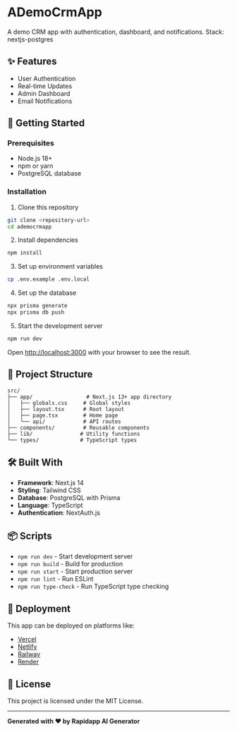 # ADemoCrmApp

A demo CRM app with authentication, dashboard, and notifications. Stack: nextjs-postgres

## ✨ Features

- User Authentication
- Real-time Updates
- Admin Dashboard
- Email Notifications

## 🚀 Getting Started

### Prerequisites

- Node.js 18+ 
- npm or yarn
- PostgreSQL database

### Installation

1. Clone this repository
```bash
git clone <repository-url>
cd ademocrmapp
```

2. Install dependencies
```bash
npm install
```

3. Set up environment variables
```bash
cp .env.example .env.local
```

4. Set up the database
```bash
npx prisma generate
npx prisma db push
```

5. Start the development server
```bash
npm run dev
```

Open [http://localhost:3000](http://localhost:3000) with your browser to see the result.

## 📁 Project Structure

```
src/
├── app/                 # Next.js 13+ app directory
│   ├── globals.css     # Global styles
│   ├── layout.tsx      # Root layout
│   ├── page.tsx        # Home page
│   └── api/            # API routes
├── components/         # Reusable components
├── lib/               # Utility functions
└── types/             # TypeScript types
```

## 🛠️ Built With

- **Framework**: Next.js 14
- **Styling**: Tailwind CSS
- **Database**: PostgreSQL with Prisma
- **Language**: TypeScript
- **Authentication**: NextAuth.js

## 📦 Scripts

- `npm run dev` - Start development server
- `npm run build` - Build for production
- `npm run start` - Start production server
- `npm run lint` - Run ESLint
- `npm run type-check` - Run TypeScript type checking

## 🚀 Deployment

This app can be deployed on platforms like:

- [Vercel](https://vercel.com)
- [Netlify](https://netlify.com)
- [Railway](https://railway.app)
- [Render](https://render.com)

## 📝 License

This project is licensed under the MIT License.

---

**Generated with ❤️ by Rapidapp AI Generator**
